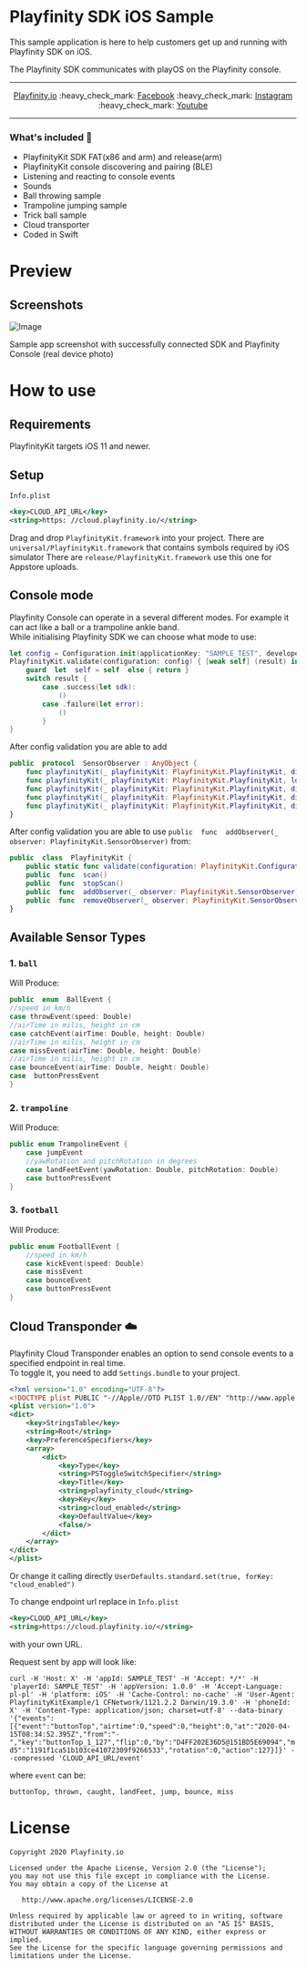 # Playfinity SDK iOS Sample 

This sample application is here to help customers get up and running with Playfinity SDK on iOS.

The Playfinity SDK communicates with playOS on the Playfinity console.

-------

<p align="center">
    <a href="https://playfinity.io/">Playfinity.io</a>
    :heavy_check_mark:
    <a href="https://www.facebook.com/playfinity.io/">Facebook</a>
    :heavy_check_mark:
    <a href="https://www.instagram.com/playfinity_io/">Instagram</a>
    :heavy_check_mark:
    <a href="https://www.youtube.com/channel/UCiJSGEIcw_-OHlYjTOeJ-Ag/featured/">Youtube</a>
</p>

-------

### What's included :rocket:
- PlayfinityKit SDK FAT(x86 and arm) and release(arm)
- PlayfinityKit console discovering and pairing (BLE)
- Listening and reacting to console events
- Sounds
- Ball throwing sample
- Trampoline jumping sample
- Trick ball sample
- Cloud transporter
- Coded in Swift

# Preview

## Screenshots 

![Image](https://github.com/Playfinity/playfinity-starter-ios/blob/public/screenshot.PNG?raw=true)

Sample app screenshot with successfully connected SDK and Playfinity Console (real device photo)

# How to use

## Requirements 

PlayfinityKit targets iOS 11 and newer.

## Setup

`Info.plist`

```xml
<key>CLOUD_API_URL</key>
<string>https: //cloud.playfinity.io/</string>
```

Drag and drop `PlayfinityKit.framework` into your project. 
There are `universal/PlayfinityKit.framework` that contains symbols required by iOS simulator
There are `release/PlayfinityKit.framework`  use this one for Appstore uploads. 

## Console mode

Playfinity Console can operate in a several different modes. For example it can act like a ball or a trampoline ankle band.<br>
While initialising Playfinity SDK we can choose what mode to use:

```swift
let config = Configuration.init(applicationKey: "SAMPLE_TEST", developerId: "SAMPLE_TEST", sensorType: SensorType.ball)
PlayfinityKit.validate(configuration: config) { [weak self] (result) in
    guard  let  self = self  else { return }
    switch result {
        case .success(let sdk):
            ()
        case .failure(let error):
            ()
        }
}
```
After config validation you are able to add 
```swift
public  protocol  SensorObserver : AnyObject {
    func playfinityKit(_ playfinityKit: PlayfinityKit.PlayfinityKit, didFoundSensor sensor: PlayfinityKit.Sensor)
    func playfinityKit(_ playfinityKit: PlayfinityKit.PlayfinityKit, lowBatteryOn sensor: PlayfinityKit.Sensor)
    func playfinityKit(_ playfinityKit: PlayfinityKit.PlayfinityKit, didGetEvent event: PlayfinityKit.BallEvent, onSensor sensor: PlayfinityKit.Sensor)
    func playfinityKit(_ playfinityKit: PlayfinityKit.PlayfinityKit, didGetEvent event: PlayfinityKit.TrampolineEvent, onSensor sensor: PlayfinityKit.Sensor)
    func playfinityKit(_ playfinityKit: PlayfinityKit.PlayfinityKit, didGetEvent event: PlayfinityKit.FootballEvent, onSensor sensor: PlayfinityKit.Sensor)
}
```

After config validation you are able to use `public  func  addObserver(_ observer: PlayfinityKit.SensorObserver)`
from:
```swift
public  class  PlayfinityKit {
    public static func validate(configuration: PlayfinityKit.Configuration, completion: @escaping (Result<PlayfinityKit.PlayfinityKit, Error>) -> ())
    public  func  scan()
    public  func  stopScan()
    public  func  addObserver(_ observer: PlayfinityKit.SensorObserver)
    public  func  removeObserver(_ observer: PlayfinityKit.SensorObserver)
}
```

## Available Sensor Types

### 1. `ball`
Will Produce:
```swift
public  enum  BallEvent {
//speed in km/h
case throwEvent(speed: Double)
//airTime in milis, height in cm
case catchEvent(airTime: Double, height: Double)
//airTime in milis, height in cm
case missEvent(airTime: Double, height: Double)
//airTime in milis, height in cm
case bounceEvent(airTime: Double, height: Double)
case  buttonPressEvent
}
```

### 2. `trampoline`

Will Produce:
```swift
public enum TrampolineEvent {
    case jumpEvent
    //yawRotation and pitchRotation in degrees
    case landFeetEvent(yawRotation: Double, pitchRotation: Double)
    case buttonPressEvent
}
```

### 3. `football`
Will Produce:
```swift
public enum FootballEvent {
    //speed in km/h
    case kickEvent(speed: Double)
    case missEvent
    case bounceEvent
    case buttonPressEvent
}
```

## Cloud Transponder :cloud:
Playfinity Cloud Transponder enables an option to send console events to a specified endpoint in real time.<br>
To toggle it, you need to add `Settings.bundle` to your project.

```xml
<?xml version="1.0" encoding="UTF-8"?>
<!DOCTYPE plist PUBLIC "-//Apple//DTD PLIST 1.0//EN" "http://www.apple.com/DTDs/PropertyList-1.0.dtd">
<plist version="1.0">
<dict>
    <key>StringsTable</key>
    <string>Root</string>
    <key>PreferenceSpecifiers</key>
    <array>
        <dict>
            <key>Type</key>
            <string>PSToggleSwitchSpecifier</string>
            <key>Title</key>
            <string>playfinity_cloud</string>
            <key>Key</key>
            <string>cloud_enabled</string>
            <key>DefaultValue</key>
            <false/>
        </dict>
    </array>
</dict>
</plist>
```

Or change it calling directly `UserDefaults.standard.set(true, forKey: "cloud_enabled")`

To change endpoint url replace in `Info.plist`

```xml
<key>CLOUD_API_URL</key>
<string>https://cloud.playfinity.io/</string>
```

with your own URL.

Request sent by app will look like:

`curl -H 'Host: X' -H 'appId: SAMPLE_TEST' -H 'Accept: */*' -H 'playerId: SAMPLE_TEST' -H 'appVersion: 1.0.0' -H 'Accept-Language: pl-pl' -H 'platform: iOS' -H 'Cache-Control: no-cache' -H 'User-Agent: PlayfinityKitExample/1 CFNetwork/1121.2.2 Darwin/19.3.0' -H 'phoneId: X' -H 'Content-Type: application/json; charset=utf-8' --data-binary '{"events":[{"event":"buttonTop","airtime":0,"speed":0,"height":0,"at":"2020-04-15T08:34:52.395Z","from":"-","key":"buttonTop_1_127","flip":0,"by":"D4FF202E36D5@151BD5E69094","md5":"1191f1ca51b103ce41072309f9266533","rotation":0,"action":127}]}' --compressed 'CLOUD_API_URL/event'`

where `event` can be:

`buttonTop, thrown, caught, landFeet, jump, bounce, miss`


# License

    Copyright 2020 Playfinity.io

    Licensed under the Apache License, Version 2.0 (the "License");
    you may not use this file except in compliance with the License.
    You may obtain a copy of the License at

       http://www.apache.org/licenses/LICENSE-2.0

    Unless required by applicable law or agreed to in writing, software
    distributed under the License is distributed on an "AS IS" BASIS,
    WITHOUT WARRANTIES OR CONDITIONS OF ANY KIND, either express or implied.
    See the License for the specific language governing permissions and
    limitations under the License.
